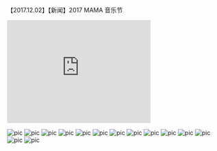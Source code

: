 【2017.12.02】【新闻】2017 MAMA 音乐节      
<div class="embed-container">
  <iframe
      src="https://video.h5.weibo.cn/1034:a1c61c44ca0d8d5e49157cd2ca1e4be4/4180223115266808"
      width="335"
      height="240"
      frameborder="0"
      allowfullscreen="">
  </iframe>
</div>

![pic](./1.jpg)
![pic](./11.jpg)
![pic](./12.jpg)
![pic](./13.jpg)
![pic](./14.jpg)
![pic](./2.gif)
![pic](./3.gif)
![pic](./4.gif)
![pic](./5.gif)
![pic](./6.gif)
![pic](./7.gif)
![pic](./8.gif)
![pic](./9.jpg)
![pic](./10.jpg)
